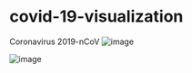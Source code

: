 # covid-19-visualization
Coronavirus 2019-nCoV
![image](https://user-images.githubusercontent.com/19486359/107174798-0b0ef180-69c3-11eb-9f1f-a49e18fd3ef8.png)

![image](https://user-images.githubusercontent.com/19486359/107174917-5fb26c80-69c3-11eb-9aac-7f68f4424382.png)

